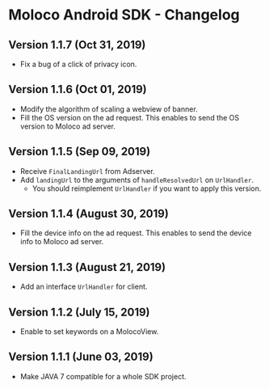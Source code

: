 # Moloco Android SDK - Changelog

## Version 1.1.7 (Oct 31, 2019)
* Fix a bug of a click of privacy icon.

## Version 1.1.6 (Oct 01, 2019)
* Modify the algorithm of scaling a webview of banner.
* Fill the OS version on the ad request. This enables to send the OS version to Moloco ad server.

## Version 1.1.5 (Sep 09, 2019)
* Receive `FinalLandingUrl` from Adserver.
* Add `landingUrl` to the arguments of `handleResolvedUrl` on `UrlHandler`.
  * You should reimplement `UrlHandler` if you want to apply this version.

## Version 1.1.4 (August 30, 2019)
* Fill the device info on the ad request. This enables to send the device info to Moloco ad server.

## Version 1.1.3 (August 21, 2019)
* Add an interface `UrlHandler` for client.

## Version 1.1.2 (July 15, 2019)
* Enable to set keywords on a MolocoView.

## Version 1.1.1 (June 03, 2019)
* Make JAVA 7 compatible for a whole SDK project.

